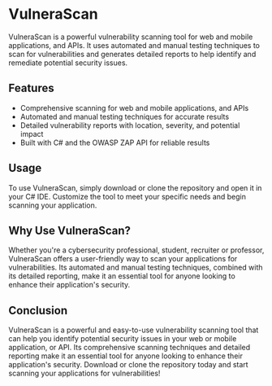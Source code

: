 # VulneraScan

VulneraScan is a powerful vulnerability scanning tool for web and mobile applications, and APIs. It uses automated and manual testing techniques to scan for vulnerabilities and generates detailed reports to help identify and remediate potential security issues.

## Features

* Comprehensive scanning for web and mobile applications, and APIs
* Automated and manual testing techniques for accurate results
* Detailed vulnerability reports with location, severity, and potential impact
* Built with C# and the OWASP ZAP API for reliable results

## Usage

To use VulneraScan, simply download or clone the repository and open it in your C# IDE. Customize the tool to meet your specific needs and begin scanning your application.


## Why Use VulneraScan?

Whether you're a cybersecurity professional, student, recruiter or professor, VulneraScan offers a user-friendly way to scan your applications for vulnerabilities. Its automated and manual testing techniques, combined with its detailed reporting, make it an essential tool for anyone looking to enhance their application's security.

## Conclusion

VulneraScan is a powerful and easy-to-use vulnerability scanning tool that can help you identify potential security issues in your web or mobile application, or API. Its comprehensive scanning techniques and detailed reporting make it an essential tool for anyone looking to enhance their application's security. Download or clone the repository today and start scanning your applications for vulnerabilities!
